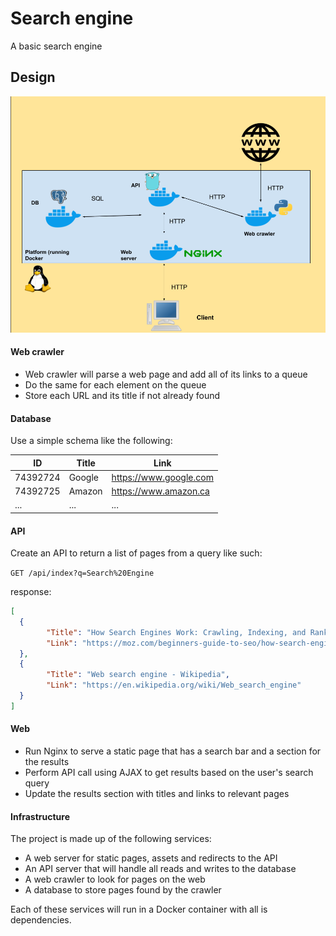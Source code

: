# Search engine

A basic search engine

## Design

![design](https://raw.githubusercontent.com/ASA11599/search-engine/master/search-engine_design.png "Design")

#### Web crawler

- Web crawler will parse a web page and add all of its links to a queue
- Do the same for each element on the queue
- Store each URL and its title if not already found

#### Database

Use a simple schema like the following:

| ID       | Title  | Link                   |
|----------|--------|------------------------|
| 74392724 | Google | https://www.google.com |
| 74392725 | Amazon | https://www.amazon.ca  |
| ...      | ...    | ...                    |

#### API

Create an API to return a list of pages from a query like such:

`GET /api/index?q=Search%20Engine`

response:

```json
[
  {
        "Title": "How Search Engines Work: Crawling, Indexing, and Ranking | Beginner&#039;s Guide to SEO - Moz",
        "Link": "https://moz.com/beginners-guide-to-seo/how-search-engines-operate"
  },
  {
        "Title": "Web search engine - Wikipedia",
        "Link": "https://en.wikipedia.org/wiki/Web_search_engine"
  }
]
```

#### Web

- Run Nginx to serve a static page that has a search bar and a section for the results
- Perform API call using AJAX to get results based on the user's search query
- Update the results section with titles and links to relevant pages

#### Infrastructure

The project is made up of the following services:

- A web server for static pages, assets and redirects to the API
- An API server that will handle all reads and writes to the database
- A web crawler to look for pages on the web
- A database to store pages found by the crawler

Each of these services will run in a Docker container with all is dependencies.
